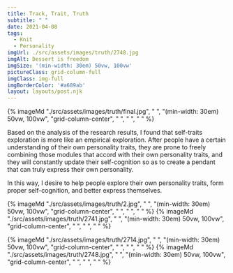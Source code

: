 ```yaml
---
title: Track, Trait, Truth
subtitle: " "
date: 2021-04-08
tags:
  - Knit
  - Personality
imgUrl: ./src/assets/images/truth/2748.jpg
imgAlt: Dessert is freedom
imgSize: '(min-width: 30em) 50vw, 100vw'
pictureClass: grid-column-full
imgClass: img-full
imgBorderColor: '#a689ab'
layout: layouts/post.njk
---
```


{% imageMd "./src/assets/images/truth/final.jpg", " ", "(min-width: 30em) 50vw, 100vw", "grid-column-center", " ", " ", " " %}

Based on the analysis of the research results, I found that self-traits exploration is more like an empirical exploration. After people have a certain understanding of their own personality traits, they are prone to freely combining those modules that accord with their own personality traits, and they will constantly update their self-cognition so as to create a pendant that can truly express their own personality.

In this way, I desire to help people explore their own personality traits, form proper self-cognition, and better express themselves.

{% imageMd "./src/assets/images/truth/2.jpg", " ", "(min-width: 30em) 50vw, 100vw", "grid-column-center", " ", " ", " " %}
{% imageMd "./src/assets/images/truth/2741.jpg", " ", "(min-width: 30em) 50vw, 100vw", "grid-column-center", " ", " ", " " %}

{% imageMd "./src/assets/images/truth/2714.jpg", " ", "(min-width: 30em) 50vw, 100vw", "grid-column-center", " ", " ", " " %}
{% imageMd "./src/assets/images/truth/2748.jpg", " ", "(min-width: 30em) 50vw, 100vw", "grid-column-center", " ", " ", " " %}
